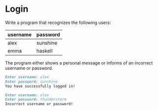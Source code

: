 
# Login

Write a program that recognizes the following users:

| username | password |
| --- | --- |
| alex | sunshine |
| emma | haskell |

The program either shows a personal message or informs of an incorrect username or password.

```markdown
Enter username: alex
Enter password: sunshine
You have successfully logged in!
```

```markdown
Enter username: alex
Enter password: thunderstorm
Incorrect username or password!
```
